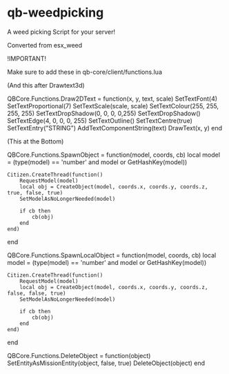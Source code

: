 # qb-weedpicking
A weed picking Script for your server!

Converted from esx_weed

!IMPORTANT!

Make sure to add these in qb-core/client/functions.lua


(And this after Drawtext3d) 


QBCore.Functions.Draw2DText = function(x, y, text, scale)
    SetTextFont(4)
    SetTextProportional(7)
    SetTextScale(scale, scale)
    SetTextColour(255, 255, 255, 255)
    SetTextDropShadow(0, 0, 0, 0,255)
    SetTextDropShadow()
    SetTextEdge(4, 0, 0, 0, 255)
    SetTextOutline()
    SetTextCentre(true)
    SetTextEntry("STRING")
    AddTextComponentString(text)
    DrawText(x, y)
end



(This at the Bottom)


QBCore.Functions.SpawnObject = function(model, coords, cb)
    local model = (type(model) == 'number' and model or GetHashKey(model))

    Citizen.CreateThread(function()
        RequestModel(model)
        local obj = CreateObject(model, coords.x, coords.y, coords.z, true, false, true)
        SetModelAsNoLongerNeeded(model)

        if cb then
            cb(obj)
        end
    end)
end

QBCore.Functions.SpawnLocalObject = function(model, coords, cb)
    local model = (type(model) == 'number' and model or GetHashKey(model))

    Citizen.CreateThread(function()
        RequestModel(model)
        local obj = CreateObject(model, coords.x, coords.y, coords.z, false, false, true)
        SetModelAsNoLongerNeeded(model)

        if cb then
            cb(obj)
        end
    end)
end

QBCore.Functions.DeleteObject = function(object)
    SetEntityAsMissionEntity(object, false, true)
    DeleteObject(object)
end
